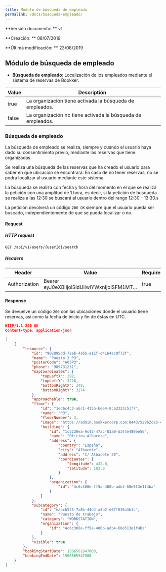 ```yaml
---
title: Módulo de búsqueda de empleado
permalink: /docs/busqueda-empleado/
---
```


**Versión documento: ** v1

**Creación: ** 08/07/2019

**Última modificación: ** 23/08/2019

## Módulo de búsqueda de empleado

- **Búsqueda de empleado**: Localización de los empleados mediante el sistema de reservas de Bookker.

| Value | Descriptión                                                 |
| ----- | ----------------------------------------------------------- |
| true  | La organización tiene activada la búsqueda de empleados.    |
| false | La organización no tiene activada la búsqueda de empleados. |

### Búsqueda de empleado

La búsqueda de empleado se realiza, siempre y cuando el usuario haya dado su consentimiento previo, mediante las reservas que tiene organizadas.

Se realiza una búsqueda de las reservas que ha creado el usuario para saber en que ubicación se encontrará.
En caso de no tener reservas, no se podrá localizar al usuario mediante este sistema.

La búsqueda se realiza con fecha y hora del momento en el que se realiza la petición con una amplitud de 1 hora, es decir, si la petición de busqueda se realiza a las 12:30 se buscará al usuario dentro del rango 12:30 - 13:30.s

La petición devolverá un código `200 OK` siempre que el usuario pueda ser buscado, independientemente de que se pueda localizar o no.

#### Request

##### HTTP request

```http
GET /api/v1/users/{userId}/search
```

##### Headers

| Header        | Value                                        | Required |
| ------------- | -------------------------------------------- | -------- |
| Authorization | Bearer eyJ0eXBlIjoiSldUIiwiYWxnIjoiSFM1MT... | true     |

#### Response

Se devuelve un código `200` con las ubicaciones donde el usuario tiene reservas, así como la fecha de inicio y fin de éstas en UTC.

```json
HTTP/1.1 200 OK
Content-type: application/json

[
    {
        "resource": {
            "id": "902895dd-72eb-4abb-a11f-c4164ec9f72f",
            "name": "Puesto 3 P3",
            "posterCode": "A03P3",
            "phone": "989731231",
            "mapCoordinates": {
                "topLeftX": 292,
                "topLeftY": 3226,
                "bottomRightX": 340,
                "bottomRightY": 3274
            },
            "approachable": true,
            "floor": {
                "id": "1ed6c4c3-a6c1-415b-bee4-0ca3323c51f7",
                "name": "P3",
                "floorNumber": 3,
                "image": "https://admin.bookkercorp.com:8443/529b2ca3-41e0-4900-b108-96f83c0b5cc0/maps/c27af665-b24d-409b-a703-dbd546a7332f.png",
                "building": {
                    "id": "1c5239ea-9c42-47ac-81a0-d344e489ee56",
                    "name": "Oficina Albacete",
                    "address": {
                        "country": "España",
                        "city": "Albacete",
                        "address": "C/ Albacete 20",
                        "coordinates": {
                            "longitude": 432.0,
                            "latitude": 183.0
                        }
                    },
                    "organization": {
                        "id": "4c6c300e-ff5a-400b-adb4-60e513e1f4ba"
                    }
                }
            },
            "subcategory": {
                "id": "eaacb523-7a8b-44d4-a3b2-d67f036a3b1c",
                "name": "Puesto de trabajo",
                "category": "WORKSTATION",
                "organization": {
                    "id": "4c6c300e-ff5a-400b-adb4-60e513e1f4ba"
                }
            },
            "visible": true
        },
        "bookingStartDate": 1566561947000,
        "bookingEndDate": 1566565547000
    }
]
```
